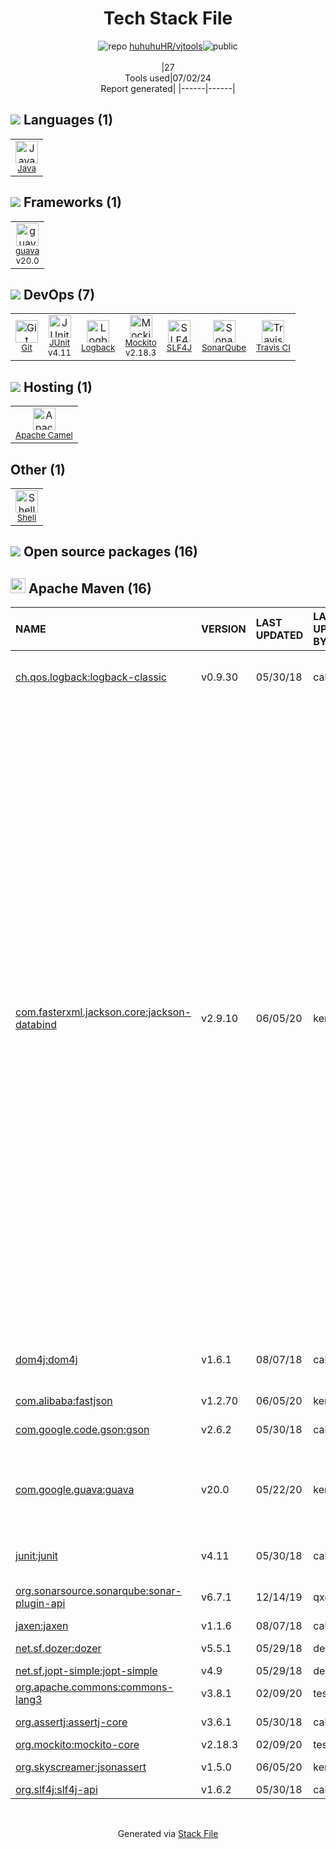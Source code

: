 <!--
&lt;--- Readme.md Snippet without images Start ---&gt;
## Tech Stack
huhuhuHR/vjtools is built on the following main stack:

- [Java](https://www.java.com) – Languages
- [guava](https://github.com/google/guava) – Java Tools
- [JUnit](http://junit.org/) – Testing Frameworks
- [Logback](https://logback.qos.ch/) – Log Management
- [Mockito](https://site.mockito.org/) – Testing Frameworks
- [SLF4J](http://slf4j.org/) – Log Management
- [SonarQube](http://www.sonarqube.org/) – Code Review
- [Travis CI](http://travis-ci.com/) – Continuous Integration
- [Apache Camel](https://camel.apache.org/) – Platform as a Service
- [Shell](https://en.wikipedia.org/wiki/Shell_script) – Shells

Full tech stack [here](/techstack.md)

&lt;--- Readme.md Snippet without images End ---&gt;

&lt;--- Readme.md Snippet with images Start ---&gt;
## Tech Stack
huhuhuHR/vjtools is built on the following main stack:

- <img width='25' height='25' src='https://img.stackshare.io/service/995/K85ZWV2F.png' alt='Java'/> [Java](https://www.java.com) – Languages
- <img width='25' height='25' src='https://img.stackshare.io/service/2970/wBjKn0ol.png' alt='guava'/> [guava](https://github.com/google/guava) – Java Tools
- <img width='25' height='25' src='https://img.stackshare.io/service/2020/874086.png' alt='JUnit'/> [JUnit](http://junit.org/) – Testing Frameworks
- <img width='25' height='25' src='https://img.stackshare.io/service/2923/05518ecaa42841e834421e9d6987b04f_400x400.png' alt='Logback'/> [Logback](https://logback.qos.ch/) – Log Management
- <img width='25' height='25' src='https://img.stackshare.io/service/2021/4y634TJm_400x400.jpg' alt='Mockito'/> [Mockito](https://site.mockito.org/) – Testing Frameworks
- <img width='25' height='25' src='https://img.stackshare.io/service/2805/05518ecaa42841e834421e9d6987b04f_400x400.png' alt='SLF4J'/> [SLF4J](http://slf4j.org/) – Log Management
- <img width='25' height='25' src='https://img.stackshare.io/service/2638/zIVhxKyn_400x400.png' alt='SonarQube'/> [SonarQube](http://www.sonarqube.org/) – Code Review
- <img width='25' height='25' src='https://img.stackshare.io/service/460/Lu6cGu0z_400x400.png' alt='Travis CI'/> [Travis CI](http://travis-ci.com/) – Continuous Integration
- <img width='25' height='25' src='https://img.stackshare.io/service/3276/xWt1RFo6_400x400.jpg' alt='Apache Camel'/> [Apache Camel](https://camel.apache.org/) – Platform as a Service
- <img width='25' height='25' src='https://img.stackshare.io/service/4631/default_c2062d40130562bdc836c13dbca02d318205a962.png' alt='Shell'/> [Shell](https://en.wikipedia.org/wiki/Shell_script) – Shells

Full tech stack [here](/techstack.md)

&lt;--- Readme.md Snippet with images End ---&gt;
-->
<div align="center">

# Tech Stack File
![](https://img.stackshare.io/repo.svg "repo") [huhuhuHR/vjtools](https://github.com/huhuhuHR/vjtools)![](https://img.stackshare.io/public_badge.svg "public")
<br/><br/>
|27<br/>Tools used|07/02/24 <br/>Report generated|
|------|------|
</div>

## <img src='https://img.stackshare.io/languages.svg'/> Languages (1)
<table><tr>
  <td align='center'>
  <img width='36' height='36' src='https://img.stackshare.io/service/995/K85ZWV2F.png' alt='Java'>
  <br>
  <sub><a href="https://www.java.com">Java</a></sub>
  <br>
  <sub></sub>
</td>

</tr>
</table>

## <img src='https://img.stackshare.io/frameworks.svg'/> Frameworks (1)
<table><tr>
  <td align='center'>
  <img width='36' height='36' src='https://img.stackshare.io/service/2970/wBjKn0ol.png' alt='guava'>
  <br>
  <sub><a href="https://github.com/google/guava">guava</a></sub>
  <br>
  <sub>v20.0</sub>
</td>

</tr>
</table>

## <img src='https://img.stackshare.io/devops.svg'/> DevOps (7)
<table><tr>
  <td align='center'>
  <img width='36' height='36' src='https://img.stackshare.io/service/1046/git.png' alt='Git'>
  <br>
  <sub><a href="http://git-scm.com/">Git</a></sub>
  <br>
  <sub></sub>
</td>

<td align='center'>
  <img width='36' height='36' src='https://img.stackshare.io/service/2020/874086.png' alt='JUnit'>
  <br>
  <sub><a href="http://junit.org/">JUnit</a></sub>
  <br>
  <sub>v4.11</sub>
</td>

<td align='center'>
  <img width='36' height='36' src='https://img.stackshare.io/service/2923/05518ecaa42841e834421e9d6987b04f_400x400.png' alt='Logback'>
  <br>
  <sub><a href="https://logback.qos.ch/">Logback</a></sub>
  <br>
  <sub></sub>
</td>

<td align='center'>
  <img width='36' height='36' src='https://img.stackshare.io/service/2021/4y634TJm_400x400.jpg' alt='Mockito'>
  <br>
  <sub><a href="https://site.mockito.org/">Mockito</a></sub>
  <br>
  <sub>v2.18.3</sub>
</td>

<td align='center'>
  <img width='36' height='36' src='https://img.stackshare.io/service/2805/05518ecaa42841e834421e9d6987b04f_400x400.png' alt='SLF4J'>
  <br>
  <sub><a href="http://slf4j.org/">SLF4J</a></sub>
  <br>
  <sub></sub>
</td>

<td align='center'>
  <img width='36' height='36' src='https://img.stackshare.io/service/2638/zIVhxKyn_400x400.png' alt='SonarQube'>
  <br>
  <sub><a href="http://www.sonarqube.org/">SonarQube</a></sub>
  <br>
  <sub></sub>
</td>

<td align='center'>
  <img width='36' height='36' src='https://img.stackshare.io/service/460/Lu6cGu0z_400x400.png' alt='Travis CI'>
  <br>
  <sub><a href="http://travis-ci.com/">Travis CI</a></sub>
  <br>
  <sub></sub>
</td>

</tr>
</table>

## <img src='https://img.stackshare.io/hosting.svg'/> Hosting (1)
<table><tr>
  <td align='center'>
  <img width='36' height='36' src='https://img.stackshare.io/service/3276/xWt1RFo6_400x400.jpg' alt='Apache Camel'>
  <br>
  <sub><a href="https://camel.apache.org/">Apache Camel</a></sub>
  <br>
  <sub></sub>
</td>

</tr>
</table>

## Other (1)
<table><tr>
  <td align='center'>
  <img width='36' height='36' src='https://img.stackshare.io/service/4631/default_c2062d40130562bdc836c13dbca02d318205a962.png' alt='Shell'>
  <br>
  <sub><a href="https://en.wikipedia.org/wiki/Shell_script">Shell</a></sub>
  <br>
  <sub></sub>
</td>

</tr>
</table>


## <img src='https://img.stackshare.io/group.svg' /> Open source packages (16)</h2>

## <img width='24' height='24' src='https://img.stackshare.io/package_manager/977/default_9833f2ef0bbc2a946b4cc5e9307264033361076b.png'/> Apache Maven (16)

|NAME|VERSION|LAST UPDATED|LAST UPDATED BY|LICENSE|VULNERABILITIES|
|:------|:------|:------|:------|:------|:------|
|[ch.qos.logback:logback-classic](http://logback.qos.ch)|v0.9.30|05/30/18|calvin.xiao |EPL-1.0,LGPL-2.1+|[CVE-2017-5929](https://github.com/advisories/GHSA-vmfg-rjjm-rjrj) (Critical)<br/>[CVE-2023-6378](https://github.com/advisories/GHSA-vmq6-5m68-f53m) (High)|
|[com.fasterxml.jackson.core:jackson-databind](http://github.com/FasterXML/jackson)|v2.9.10|06/05/20|ken02.luo |Apache-2.0|[CVE-2020-8840](https://github.com/advisories/GHSA-4w82-r329-3q67) (Critical)<br/>[CVE-2019-20330](https://github.com/advisories/GHSA-gww7-p5w4-wrfv) (Critical)<br/>[CVE-2020-9546](https://github.com/advisories/GHSA-5p34-5m6p-p58g) (Critical)<br/>[CVE-2020-11112](https://github.com/advisories/GHSA-58pp-9c76-5625) (High)<br/>[CVE-2020-11619](https://github.com/advisories/GHSA-27xj-rqx5-2255) (High)<br/>[CVE-2020-11113](https://github.com/advisories/GHSA-9vvp-fxw6-jcxr) (High)<br/>[CVE-2020-11111](https://github.com/advisories/GHSA-v3xw-c963-f5hc) (High)<br/>[CVE-2020-10968](https://github.com/advisories/GHSA-rf6r-2c4q-2vwg) (High)<br/>[CVE-2020-10969](https://github.com/advisories/GHSA-758m-v56v-grj4) (High)<br/>[CVE-2020-11620](https://github.com/advisories/GHSA-h4rc-386g-6m85) (High)<br/>[CVE-2020-10650](https://github.com/advisories/GHSA-rpr3-cw39-3pxh) (High)<br/>[CVE-2020-24750](https://github.com/advisories/GHSA-qjw2-hr98-qgfh) (High)<br/>[CVE-2020-25649](https://github.com/advisories/GHSA-288c-cq4h-88gq) (High)<br/>[CVE-2020-35728](https://github.com/advisories/GHSA-5r5r-6hpj-8gg9) (High)<br/>[CVE-2022-42004](https://github.com/advisories/GHSA-rgv9-q543-rqg4) (High)<br/>[CVE-2020-24616](https://github.com/advisories/GHSA-h3cw-g4mq-c5x2) (High)<br/>[CVE-2020-35490](https://github.com/advisories/GHSA-wh8g-3j2c-rqj5) (High)<br/>[CVE-2020-35491](https://github.com/advisories/GHSA-r3gr-cxrf-hg25) (High)<br/>[CVE-2022-42003](https://github.com/advisories/GHSA-jjjh-jjxp-wpff) (High)<br/>[CVE-2020-10672](https://github.com/advisories/GHSA-95cm-88f5-f2c7) (High)<br/>[CVE-2020-36518](https://github.com/advisories/GHSA-57j2-w4cx-62h2) (High)<br/>[CVE-2020-14195](https://github.com/advisories/GHSA-mc6h-4qgp-37qh) (High)<br/>[CVE-2020-14061](https://github.com/advisories/GHSA-c2q3-4qrh-fm48) (High)<br/>[CVE-2020-14062](https://github.com/advisories/GHSA-c265-37vj-cwcc) (High)<br/>[CVE-2020-14060](https://github.com/advisories/GHSA-j823-4qch-3rgm) (High)|
|[dom4j:dom4j](https://dom4j.github.io)|v1.6.1|08/07/18|calvin.xiao |Plexus|[CVE-2020-10683](https://github.com/advisories/GHSA-hwj3-m3p6-hj38) (Critical)<br/>[CVE-2018-1000632](https://github.com/advisories/GHSA-6pcc-3rfx-4gpm) (High)|
|[com.alibaba:fastjson](https://github.com/alibaba/fastjson)|v1.2.70|06/05/20|ken02.luo |Apache-2.0|[CVE-2022-25845](https://github.com/advisories/GHSA-pv7h-hx5h-mgfj) (High)|
|[com.google.code.gson:gson](https://github.com/google/gson)|v2.6.2|05/30/18|calvin.xiao |Apache-2.0|[CVE-2022-25647](https://github.com/advisories/GHSA-4jrv-ppp4-jm57) (High)|
|[com.google.guava:guava](https://github.com/google/guava)|v20.0|05/22/20|ken02.luo |Apache-2.0|[CVE-2023-2976](https://github.com/advisories/GHSA-7g45-4rm6-3mm3) (Moderate)<br/>[CVE-2018-10237](https://github.com/advisories/GHSA-mvr2-9pj6-7w5j) (Moderate)<br/>[CVE-2020-8908](https://github.com/advisories/GHSA-5mg8-w23w-74h3) (Low)|
|[junit:junit](http://junit.org)|v4.11|05/30/18|calvin.xiao |EPL-1.0|[CVE-2020-15250](https://github.com/advisories/GHSA-269g-pwp5-87pp) (Moderate)|
|[org.sonarsource.sonarqube:sonar-plugin-api](http://www.sonarqube.org)|v6.7.1|12/14/19|qxo |LGPL-3.0|[CVE-2018-19413](https://github.com/advisories/GHSA-m643-2pfv-xwm8) (Moderate)|
|[jaxen:jaxen](http://www.cafeconleche.org/jaxen)|v1.1.6|08/07/18|calvin.xiao |DSDP|N/A|
|[net.sf.dozer:dozer]()|v5.5.1|05/29/18|dehui.zheng |Apache-2.0|N/A|
|[net.sf.jopt-simple:jopt-simple](http://pholser.github.com/jopt-simple)|v4.9|05/29/18|dehui.zheng |MIT|N/A|
|[org.apache.commons:commons-lang3](http://commons.apache.org/proper/commons-lang/)|v3.8.1|02/09/20|testfixer |Apache-2.0|N/A|
|[org.assertj:assertj-core](http://assertj.org)|v3.6.1|05/30/18|calvin.xiao |Apache-2.0|N/A|
|[org.mockito:mockito-core](https://github.com/mockito/mockito)|v2.18.3|02/09/20|testfixer |MIT|N/A|
|[org.skyscreamer:jsonassert](https://github.com/skyscreamer/JSONassert)|v1.5.0|06/05/20|ken02.luo |Apache-2.0|N/A|
|[org.slf4j:slf4j-api](http://www.slf4j.org)|v1.6.2|05/30/18|calvin.xiao |MIT|N/A|

<br/>
<div align='center'>

Generated via [Stack File](https://github.com/marketplace/stack-file)

